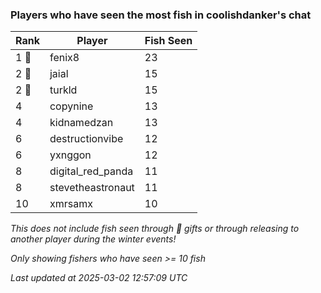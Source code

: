 ### Players who have seen the most fish in coolishdanker's chat
| Rank | Player | Fish Seen |
|------|--------|-----------|
| 1 🥇  | fenix8  | 23 |
| 2 🥈  | jaial  | 15 |
| 2 🥈  | turkld  | 15 |
| 4  | copynine  | 13 |
| 4  | kidnamedzan  | 13 |
| 6  | destructionvibe  | 12 |
| 6  | yxnggon  | 12 |
| 8  | digital_red_panda  | 11 |
| 8  | stevetheastronaut  | 11 |
| 10  | xmrsamx  | 10 |

_This does not include fish seen through 🎁 gifts or through releasing to another player during the winter events!_

_Only showing fishers who have seen >= 10 fish_

_Last updated at 2025-03-02 12:57:09 UTC_